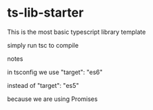 # ts-lib-starter
This is the most basic typescript library template

simply run tsc to compile

notes

in tsconfig we use
"target": "es6"

instead of "target": "es5"

because we are using Promises
